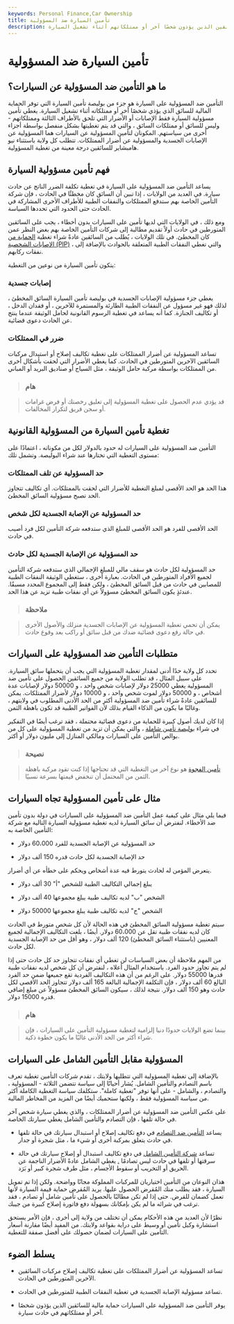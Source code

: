 ```yaml
---
keywords: Personal Finance,Car Ownership
title: تأمين السيارة ضد المسؤولية
description: يوفر التأمين ضد المسؤولية على السيارات حماية مالية للسائقين الذين يؤذون شخصًا آخر أو ممتلكاتهم أثناء تشغيل السيارة.
---
```


# تأمين السيارة ضد المسؤولية
## ما هو التأمين ضد المسؤولية عن السيارات؟

التأمين ضد المسؤولية على السيارة هو جزء من بوليصة تأمين السيارة التي توفر الحماية المالية للسائق الذي يؤذي شخصًا آخر أو ممتلكاته أثناء تشغيل السيارة. يغطي تأمين مسؤولية السيارة فقط الإصابات أو الأضرار التي تلحق بالأطراف الثالثة وممتلكاتهم - وليس للسائق أو ممتلكات السائق ، والتي قد يتم تغطيتها بشكل منفصل بواسطة أجزاء أخرى من سياستهم. المكونان لتأمين المسؤولية عن السيارات هما المسؤولية عن الإصابات الجسدية والمسؤولية عن أضرار الممتلكات. تتطلب كل ولاية باستثناء نيو هامبشاير للسائقين درجة معينة من تغطية المسؤولية.

## فهم تأمين مسؤولية السيارة

يساعد التأمين ضد المسؤولية على السيارة في تغطية تكلفة الضرر الناتج عن حادث سيارة. في العديد من الولايات ، إذا تبين أن السائق كان مخطئًا في الحادث ، فإن شركة التأمين الخاصة بهم ستدفع الممتلكات والنفقات الطبية للأطراف الأخرى المشاركة في الحادث حتى الحدود التي تحددها السياسة.

ومع ذلك ، في الولايات التي لديها تأمين على السيارات بدون أخطاء ، يجب على السائقين المتورطين في حادث أولاً تقديم مطالبة إلى شركات التأمين الخاصة بهم بغض النظر عمن كان المخطئ. في تلك الولايات ، يُطلب من السائقين عادةً شراء تغطية [الحماية من الإصابات الشخصية (PIP)](/personal-injury-protection-pip) ، والتي تغطي النفقات الطبية المتعلقة بالحوادث بالإضافة إلى نفقات ركابهم.

يتكون تأمين السيارة من نوعين من التغطية:

### إصابات جسدية

يغطي جزء مسؤولية الإصابات الجسدية في بوليصة تأمين السيارة السائق المخطئ ، لذلك فهو غير مسؤول عن النفقات الطبية الطارئة والمستمرة للآخرين ، أو فقدان الدخل ، أو تكاليف الجنازة. كما أنه يساعد في تغطية الرسوم القانونية لحامل الوثيقة عندما ينتج عن الحادث دعوى قضائية.

### ضرر في الممتلكات

تساعد المسؤولية عن أضرار الممتلكات على تغطية تكاليف إصلاح أو استبدال مركبات السائقين الآخرين المتورطين في الحادث. كما يغطي الأضرار التي لحقت بأشكال أخرى من الممتلكات بواسطة مركبة حامل الوثيقة ، مثل السياج أو صناديق البريد أو المباني.

> ### هام

> قد يؤدي عدم الحصول على تغطية المسؤولية إلى تعليق رخصتك أو فرض غرامات أو سجن فريق لتكرار المخالفات.

>

## تغطية تأمين السيارة من المسؤولية القانونية

التأمين ضد المسؤولية على السيارات له حدود بالدولار لكل من مكوناته ، اعتمادًا على مستوى التغطية التي تختارها عند شراء البوليصة. وتشمل تلك:

### حد المسؤولية عن تلف الممتلكات

هذا الحد هو الحد الأقصى لمبلغ التغطية للأضرار التي لحقت بالممتلكات. أي تكاليف تتجاوز الحد تصبح مسؤولية السائق المخطئ.

### حد المسؤولية عن الإصابة الجسدية لكل شخص

الحد الأقصى للفرد هو الحد الأقصى للمبلغ الذي ستدفعه شركة التأمين لكل فرد أصيب في حادث.

### حد المسؤولية عن الإصابة الجسدية لكل حادث

حد المسؤولية لكل حادث هو سقف مالي للمبلغ الإجمالي الذي ستدفعه شركة التأمين لجميع الأفراد المتورطين في الحادث. بعبارة أخرى ، ستغطي الوثيقة النفقات الطبية للمصابين في حادث من قبل السائق المخطئ ، ولكن فقط إلى المجموع المحدد مسبقًا. عندئذٍ يكون السائق المخطئ مسؤولاً عن أي نفقات طبية تزيد عن هذا الحد.

> ### ملاحظة

> يمكن أن تحمي تغطية المسؤولية عن الإصابات الجسدية منزلك والأصول الأخرى في حالة رفع دعوى قضائية ضدك من قبل سائق أو راكب بعد وقوع حادث.

>

## متطلبات التأمين ضد المسؤولية على السيارات

تحدد كل ولاية حدًا أدنى لمقدار تغطية المسؤولية التي يجب أن يتحملها سائق السيارة. على سبيل المثال ، قد تطلب الولاية من جميع السائقين الحصول على تأمين ضد المسؤولية يغطي 25000 دولار لإصابات شخص واحد ، و 50000 دولار لإصابات عدة أشخاص ، و 50000 دولار لموت شخص واحد ، و 10000 دولار لأضرار الممتلكات. يمكن للسائقين عادةً شراء تأمين ضد المسؤولية أكثر من الحد الأدنى المطلوب في ولايتهم ، وغالبًا ما يكون من الذكاء القيام بذلك لأن الفواتير الطبية قد تكون باهظة الثمن.

إذا كان لديك أصول كبيرة للحماية من دعوى قضائية محتملة ، فقد ترغب أيضًا في التفكير في شراء [بوليصة تأمين شاملة](/umbrella-insurance-policy) ، والتي يمكن أن تزيد من تغطية المسؤولية على كل من بوالص التأمين على السيارات ومالكي المنازل إلى مليون دولار أو أكثر.

> ### نصيحة

> [تأمين الفجوة](/gapinsurance) هو نوع آخر من التغطية التي قد تحتاجها إذا كنت تقود مركبة باهظة الثمن من المحتمل أن تنخفض قيمتها بسرعة نسبيًا.

>

## مثال على تأمين المسؤولية تجاه السيارات

فيما يلي مثال على كيفية عمل التأمين ضد المسؤولية على السيارات في دولة بدون تأمين ضد الأخطاء. لنفترض أن سائق السيارة لديه تغطية مسؤولية السيارة التالية مع شركة التأمين الخاصة به:

- حد المسؤولية عن الإصابة الجسدية للفرد 60،000 دولار

- حد الإصابة الجسدية لكل حادث قدره 150 ألف دولار

يتعرض المؤمن له لحادث يتورط فيه عدة أشخاص ويحكم على خطأه عن أي أضرار.

- يبلغ إجمالي التكاليف الطبية للشخص "أ" 30 ألف دولار

- الشخص "ب" لديه تكاليف طبية يبلغ مجموعها 40 ألف دولار

- الشخص "ج" لديه تكاليف طبية يبلغ مجموعها 50000 دولار

سيتم تغطية مسؤولية السائق المخطئ في هذه الحالة لأن كل شخص متورط في الحادث كان لديه نفقات طبية تقل عن 60،000 دولار. أيضًا ، بلغت التكاليف الإجمالية لجميع المعنيين (باستثناء السائق المخطئ) 120 ألف دولار ، وهو أقل من حد الإصابة الجسدية لكل حادث.

من المهم ملاحظة أن بعض السياسات لن تغطي أي نفقات تتجاوز حد كل حادث حتى إذا لم يتم تجاوز حدود الفرد. باستخدام المثال أعلاه ، لنفترض أن كل شخص لديه نفقات طبية قدرها 55000 دولار. على الرغم من أن هذه التكاليف الفردية تقع جميعها ضمن حد الفرد البالغ 60 ألف دولار ، فإن التكلفة الإجمالية البالغة 165 ألف دولار تتجاوز الحد الأقصى لكل حادث وهو 150 ألف دولار. نتيجة لذلك ، سيكون السائق المخطئ مسؤولاً عن مبلغ إضافي قدره 15000 دولار.

> ### هام

> بينما تضع الولايات حدودًا دنيا إلزامية لتغطية مسؤولية التأمين على السيارات ، فإن شراء أكثر من الحد الأدنى غالبًا ما يكون خطوة ذكية.

>

## المسؤولية مقابل التأمين الشامل على السيارات

بالإضافة إلى تغطية المسؤولية التي تتطلبها ولايتك ، تقدم شركات التأمين تغطية تعرف باسم التصادم والتأمين الشامل. يُشار أحيانًا إلى سياسة تتضمن الثلاثة - المسؤولية ، والتصادم ، والشامل - على أنها توفر "تغطية كاملة". ستكلفك سياسة التغطية الكاملة أكثر من سياسة المسؤولية فقط ، ولكنها ستحميك أيضًا من المزيد من المخاطر المالية.

على عكس التأمين ضد المسؤولية عن أضرار الممتلكات ، والذي يغطي سيارة شخص آخر في حالة تلفها ، فإن التصادم والتأمين الشامل يغطي سيارتك الخاصة.

- يساعد [التأمين ضد التصادم](/collision-insurance) في دفع تكاليف إصلاح أو استبدال سيارتك في حالة تلفها في حادث يتعلق بمركبة أخرى أو شيء ما ، مثل شجرة أو جدار.

- تساعد [شركة التأمين الشامل](/comprehensive-insurance) في دفع تكاليف استبدال أو إصلاح سيارتك في حالة سرقتها أو تلفها في حادث ليس تصادمًا [.](/comprehensive-insurance) يغطي الشامل عادةً الأضرار الناجمة عن الحريق أو التخريب أو سقوط الأجسام ، مثل طرف شجرة كبير أو بَرَد.

هذان النوعان من التأمين اختياريان للمركبات المملوكة مجانًا وواضحة. ولكن إذا تم تمويل السيارة ، فقد يطلب منك المُقرض الحصول عليها. يريد المُقرض حماية قيمة السيارة لأنها تعمل كضمان للقرض. حتى إذا لم تكن مطالبًا بالحصول على تأمين شامل أو تصادم ، فقد ترغب في شرائه ما لم يكن بإمكانك بسهولة دفع فاتورة إصلاح كبيرة من جيبك.

نظرًا لأن العديد من هذه الأحكام يمكن أن تختلف من ولاية إلى أخرى ، فإن الأمر يستحق استشارة وكيل تأمين أو وسيط على دراية بقواعد ولايتك. من المفيد أيضًا مقارنة أسعار التأمين على السيارات لضمان حصولك على أفضل صفقة للتغطية.

## يسلط الضوء

- تساعد المسؤولية عن أضرار الممتلكات على تغطية تكاليف إصلاح مركبات السائقين الآخرين المتورطين في الحادث.

- تساعد مسؤولية الإصابة الجسدية في تغطية النفقات الطبية للمتورطين في الحادث.

- يوفر التأمين ضد المسؤولية على السيارات حماية مالية للسائقين الذين يؤذون شخصًا آخر أو ممتلكاتهم في حادث سيارة.

